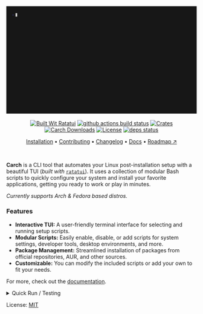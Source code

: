 <div align="center">

<img src="https://raw.githubusercontent.com/harilvfs/carch/refs/heads/main/.github/preview.gif" alt="Carch preview"/>

</div>

<div align="center">

[![Built Wit Ratatui][ratatui]][ratatui-link] 
[![github actions build status][check]][check-link] [![Crates][crates]][crates-link] [![Carch Downloads][downloads]][downloads-link] [![License][license]][license-link] 
[![deps status][deps-badge]][deps]

[Installation](https://carch.chalisehari.com.np/getting-started/installation) • 
[Contributing](https://carch.chalisehari.com.np/project/contributing) • 
[Changelog](https://github.com/harilvfs/carch/blob/main/CHANGELOG.md) • 
[Docs](https://carch.chalisehari.com.np) •
[Roadmap ↗](https://carch.chalisehari.com.np/project/roadmap)

</div>

<br>

**Carch** is a CLI tool that automates your Linux post-installation setup with a beautiful TUI (*built with* [`ratatui`](https://github.com/ratatui-org/ratatui)). It uses a collection of modular Bash scripts to quickly configure your system and install your favorite applications, getting you ready to work or play in minutes.

*Currently supports Arch & Fedora based distros.*

### Features

- **Interactive TUI:** A user-friendly terminal interface for selecting and running setup scripts.
- **Modular Scripts:** Easily enable, disable, or add scripts for system settings, developer tools, desktop environments, and more.
- **Package Management:** Streamlined installation of packages from official repositories, AUR, and other sources.
- **Customizable:** You can modify the included scripts or add your own to fit your needs.

For more, check out the [documentation](https://carch.chalisehari.com.np).

<details>
<summary>Quick Run / Testing</summary>
  
This method downloads and runs `carch` in a temporary location and does not install it permanently. Once you close `carch`, it will be removed.

#### ⭐ Stable Version

```sh
bash -c "$(curl -fsSL chalisehari.com.np/carch)"
```

#### 🚀 Dev Version

```sh
bash -c "$(curl -fsSL chalisehari.com.np/carchdev)"
```

</details>

License: [MIT](https://github.com/harilvfs/carch/blob/main/LICENSE)

[ratatui]: https://ratatui.rs/built-with-ratatui/badge.svg
[ratatui-link]: https://ratatui.rs/

[check]: https://img.shields.io/github/actions/workflow/status/harilvfs/carch/ci.yml?branch=main&style=flat&color=1c1c29&labelColor=black&logo=github&logoColor=white
[check-link]: https://github.com/harilvfs/carch/actions/workflows/ci.yml

[downloads]: https://img.shields.io/github/downloads/harilvfs/carch/total?style=flat&color=1c1c29&logoColor=white&labelColor=black&logo=github
[downloads-link]: https://github.com/harilvfs/carch/releases/latest

[crates]: https://img.shields.io/crates/v/carch?style=flat&logo=rust&color=1c1c29&logoColor=white&labelColor=black
[crates-link]: https://crates.io/crates/carch

[deps-badge]: https://deps.rs/repo/github/harilvfs/carch/status.svg?path=%2F&subject=deps%3Acore&style=flat
[deps]: https://deps.rs/repo/github/harilvfs/carch?path=%2F

[license]: https://img.shields.io/github/license/harilvfs/carch?color=1c1c29&labelColor=black&style=flat&logo=github&logoColor=white
[license-link]: https://github.com/harilvfs/carch/blob/main/LICENSE 
